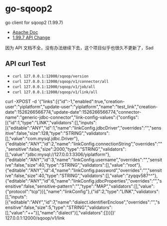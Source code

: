 # go-sqoop2

go client for sqoop2 (1.99.7)

+ [Apache Doc](https://sqoop.apache.org/docs/1.99.7/dev/RESTAPI.html)
+ [1.99.7 API Change](https://maprdocs.mapr.com/home/Sqoop/Sqoop1.99.7DeprecatedAPI.html)

因为 API 文档不全，没有办法继续下去，这个项目似乎也很久不更新了，Sad

## API curl Test

+ `curl 127.0.0.1:12000/sqoop/version`
+ `curl 127.0.0.1:12000/sqoop/v1/connector/all`
+ `curl 127.0.0.1:12000/sqoop/v1/job/all`
+ `curl 127.0.0.1:12000/sqoop/v1/link/all`


curl -XPOST -d '{"links":[{"id":-1,"enabled":true,"creation-user":"yiplatform","update-user":"yiplatform","name":"test_link","creation-date":1526266566774,"update-date":1526266566774,"connector-name":"generic-jdbc-connector","link-config-values":{"configs":[{"id":1,"type":"LINK","validators":[],"inputs":[{"editable":"ANY","id":1,"name":"linkConfig.jdbcDriver","overrides":"","sensitive":false,"size":128,"type":"STRING","validators":[],"value":"com.mysql.jdbc.Driver"},{"editable":"ANY","id":2,"name":"linkConfig.connectionString","overrides":"","sensitive":false,"size":2000,"type":"STRING","validators":[],"value":"jdbc:mysql://127.0.0.1:3306/yiplatform"},{"editable":"ANY","id":3,"name":"linkConfig.username","overrides":"","sensitive":false,"size":40,"type":"STRING","validators":[],"value":"root"},{"editable":"ANY","id":4,"name":"linkConfig.password","overrides":"","sensitive":false,"size":40,"type":"STRING","validators":[],"value":"zyqqv587^^"},{"editable":"ANY","id":6,"name":"linkConfig.jdbcProperties","overrides":"","sensitive":false,"sensitive-pattern":"","type":"MAP","validators":[],"value":{"protocol":"tcp"}}],"name":"linkConfig"},{"id":2,"type":"LINK","validators":[],"inputs":[{"editable":"ANY","id":7,"name":"dialect.identifierEnclose","overrides":"","sensitive":false,"size":5,"type":"STRING","validators":[],"value":"++"}],"name":"dialect"}],"validators":[]}}]}' 127.0.0.1:12000/sqoop/v1/link
